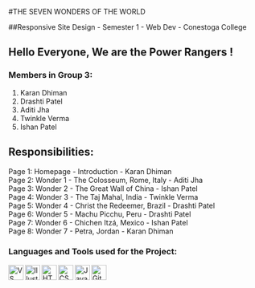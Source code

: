#THE SEVEN WONDERS OF THE WORLD

##Responsive Site Design - Semester 1 - Web Dev - Conestoga College

## Hello Everyone, We are the Power Rangers !

### Members in Group 3: 
1. Karan Dhiman
2. Drashti Patel
3. Aditi Jha
4. Twinkle Verma
5. Ishan Patel

## Responsibilities: 
Page 1: Homepage - Introduction - Karan Dhiman  
Page 2: Wonder 1 - The Colosseum, Rome, Italy - Aditi Jha  
Page 3: Wonder 2 - The Great Wall of China - Ishan Patel  
Page 4: Wonder 3 - The Taj Mahal, India - Twinkle Verma  
Page 5: Wonder 4 - Christ the Redeemer, Brazil - Drashti Patel  
Page 6: Wonder 5 - Machu Picchu, Peru - Drashti Patel  
Page 7: Wonder 6 - Chichen Itzá, Mexico - Ishan Patel  
Page 8: Wonder 7 - Petra, Jordan - Karan Dhiman  

### Languages and Tools used for the Project:
[<img align="left" alt="VS Code" width="30px" src="https://cdn-icons-png.flaticon.com/512/906/906324.png" />][VS Code]
[<img align="left" alt="Illustrator" width="30px" src="https://cdn-icons-png.flaticon.com/512/5968/5968472.png" />][Illustrator]
[<img align="left" alt="HTML5" width="30px" src="https://cdn-icons-png.flaticon.com/512/732/732212.png" />][html5]
[<img align="left" alt="CSS3" width="30px" src="https://cdn-icons-png.flaticon.com/512/732/732190.png" />][css3]
[<img align="left" alt="JavaScript" width="30px" src="https://cdn-icons-png.flaticon.com/512/5968/5968292.png" />][javascript]
[<img align="left" alt="GitHub" width="30px" src="https://cdn-icons-png.flaticon.com/512/733/733553.png" />][github]

[VS Code]: https://code.visualstudio.com/
[Premiere]: https://www.adobe.com/in/products/premiere-rush.html
[Illustrator]: https://www.adobe.com/in/products/illustrator.html
[html5]: https://www.w3schools.com/html/
[css3]: https://www.w3schools.com/css/
[javascript]: https://www.w3schools.com/js/DEFAULT.asp
[github]: https://github.com/
